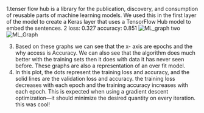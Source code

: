 
1.tenser flow hub is a library for the publication, discovery, and consumption of reusable parts of machine learning models. We used this in the first layer of the model to create a Keras layer that uses a TensorFlow Hub model to embed the sentences.
2 loss: 0.327 accuracy: 0.851
![ML_graph two](https://user-images.githubusercontent.com/67920507/87259894-6fdd8a00-c47c-11ea-8d2e-ad30642d6fbf.png)
![ML_Graph](https://user-images.githubusercontent.com/67920507/87259905-7f5cd300-c47c-11ea-8548-2838a855c171.png)

3. Based on these graphs we can see that the x- axis are epochs and the why access is Accuracy. We can also see that the algorithm does much better with the training sets then it does with data it has never seen before. These graphs are also a representation of an over fit model.
4. In this plot, the dots represent the training loss and accuracy, and the solid lines are the validation loss and accuracy. the training loss decreases with each epoch and the training accuracy increases with each epoch. This is expected when using a gradient descent optimization—it should minimize the desired quantity on every iteration.
this was cool!
